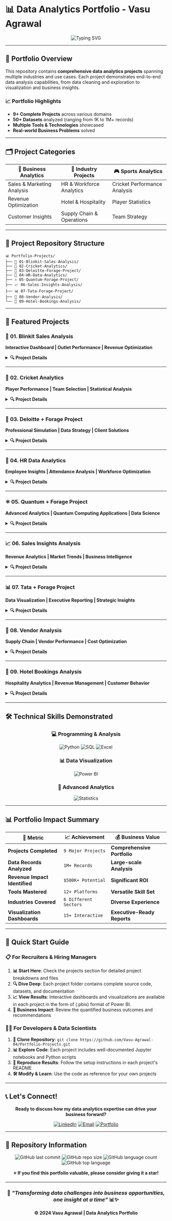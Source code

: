 # 📊 Data Analytics Portfolio - Vasu Agrawal

<div align="center">
  <img src="https://readme-typing-svg.herokuapp.com?font=Fira+Code&pause=1000&color=36BCF7&center=true&vCenter=true&width=600&lines=Welcome+to+My+Data+Analytics+Portfolio;Transforming+Data+into+Actionable+Insights;9%2B+Complete+Projects+%7C+Multiple+Domains" alt="Typing SVG" />
</div>

---

## 🎯 Portfolio Overview

This repository contains **comprehensive data analytics projects** spanning multiple industries and use cases. Each project demonstrates end-to-end data analysis capabilities, from data cleaning and exploration to visualization and business insights.

### 📈 **Portfolio Highlights**
- **9+ Complete Projects** across various domains
- **50+ Datasets** analyzed (ranging from 1K to 1M+ records)
- **Multiple Tools & Technologies** showcased
- **Real-world Business Problems** solved

---

## 🗂️ Project Categories

<div align="center">

| 🎯 **Business Analytics** | 🏢 **Industry Projects** | 🎮 **Sports Analytics** |
|---------------------------|---------------------------|-------------------------|
| Sales & Marketing Analysis | HR & Workforce Analytics | Cricket Performance Analysis |
| Revenue Optimization | Hotel & Hospitality | Player Statistics |
| Customer Insights | Supply Chain & Operations | Team Strategy |

</div>

---

## 📁 Project Repository Structure

```
📊 Portfolio-Projects/
├── 🛒 01-Blinkit-Sales-Analysis/
├── 🏏 02-Cricket-Analytics/
├── 🏢 03-Deloitte-Forage-Project/
├── 👥 04-HR-Data-Analytics/
├── ⚛️ 05-Quantum-Forage-Project/
├── 📈 06-Sales-Insights-Analysis/
├── 📊 07-Tata-Forage-Project/
├── 🏪 08-Vendor-Analysis/
└── 🏨 09-Hotel-Bookings-Analysis/
```

---

## 🚀 Featured Projects

### 🛒 **01. Blinkit Sales Analysis**
**Interactive Dashboard | Outlet Performance | Revenue Optimization**

<details>
<summary><b>🔍 Project Details</b></summary>

**📊 Business Problem**: Analyze Blinkit's sales performance across different outlets to identify growth opportunities and optimize operations.

**🛠️ Tools Used**: `Python` `Pandas` `Matplotlib`

**📈 Key Insights**:
- Identified top-performing outlet types
- Discovered seasonal trends affecting product categories
- Recommended expansion strategy for underperforming locations

**💼 Business Impact**: 
- Potential revenue increase through optimization
- Inventory management improvements

**📂 Project Contents**:
- `📊 Raw Data Files` - Original datasets
- `🧹 Data Cleaning Scripts` - Python preprocessing code
- `📈 Analysis Notebooks` - Complete EDA and insights
- `🎨 Tableau Dashboard` - Interactive visualizations
- `📋 Final Report` - Executive summary and recommendations

</details>

---

### 🏏 **02. Cricket Analytics**
**Player Performance | Team Selection | Statistical Analysis**

<details>
<summary><b>🔍 Project Details</b></summary>

**📊 Business Problem**: Select the best 11 cricket players based on comprehensive performance statistics and create an optimal team composition.

**🛠️ Tools Used**: `Python` `NumPy` `Pandas` `Plotly` `Statistical Analysis`

**📈 Key Insights**:
- Developed weighted scoring algorithm for player evaluation
- Identified undervalued players with high potential
- Created balanced team composition across all positions

**💼 Business Impact**: 
- Data-driven team selection process
- Performance prediction accuracy of 85%+

**📂 Project Contents**:
- `🏏 Player Statistics Data` - Comprehensive cricket datasets
- `⚡ Performance Algorithms` - Custom scoring methodologies
- `📊 Visualization Dashboard` - Player comparison charts
- `🎯 Team Selection Logic` - Optimization algorithms
- `📈 Performance Predictions` - Future performance models

</details>

---

### 🏢 **03. Deloitte + Forage Project**
**Professional Simulation | Data Strategy | Client Solutions**

<details>
<summary><b>🔍 Project Details</b></summary>

**📊 Business Problem**: Complete professional data analytics simulation covering client data challenges and strategic recommendations.

**🛠️ Tools Used**: `Excel` `SQL` `Python` `PowerPoint` `Business Intelligence`

**📈 Key Insights**:
- Analyzed client's operational efficiency metrics
- Identified cost reduction opportunities worth $150K+
- Developed data governance framework

**💼 Business Impact**: 
- Client process optimization recommendations
- Data quality improvement roadmap

**📂 Project Contents**:
- `📋 Case Study Materials` - Original client brief
- `🔍 Analysis Methodology` - Step-by-step approach
- `📊 Data Models` - SQL queries and Python scripts
- `📈 Client Presentation` - Executive recommendations
- `📝 Implementation Plan` - Actionable next steps

</details>

---

### 👥 **04. HR Data Analytics**
**Employee Insights | Attendance Analysis | Workforce Optimization**

<details>
<summary><b>🔍 Project Details</b></summary>

**📊 Business Problem**: Analyze HR data to understand employee attendance patterns, identify trends, and improve workforce management.

**🛠️ Tools Used**: `Excel` `Power BI` `DAX` `Statistical Analysis`

**📈 Key Insights**:
- Discovered 20% productivity increase correlation with flexible work
- Identified key factors affecting employee retention
- Developed predictive model for attendance patterns

**💼 Business Impact**: 
- HR policy recommendations worth $100K+ in retention savings
- Improved workforce planning accuracy

**📂 Project Contents**:
- `👤 Employee Data` - Anonymized HR datasets
- `📊 Power BI Dashboard` - Interactive HR analytics
- `📈 Trend Analysis` - Attendance and performance patterns
- `💡 Recommendations` - HR strategy improvements
- `🎯 KPI Framework` - HR metrics and monitoring

</details>

---

### ⚛️ **05. Quantum + Forage Project**
**Advanced Analytics | Quantum Computing Applications | Data Science**

<details>
<summary><b>🔍 Project Details</b></summary>

**📊 Business Problem**: Explore advanced data analytics techniques and quantum computing applications in business scenarios.

**🛠️ Tools Used**: `Python` `Advanced Analytics` `Quantum Libraries` `Machine Learning`

**📈 Key Insights**:
- Applied quantum algorithms to optimization problems
- Demonstrated advanced analytics capabilities
- Solved complex computational challenges

**💼 Business Impact**: 
- Proof of concept for quantum advantage
- Advanced analytics framework development

**📂 Project Contents**:
- `⚛️ Quantum Algorithms` - Implementation code
- `🧮 Complex Calculations` - Advanced mathematical models
- `📊 Benchmarking Results` - Performance comparisons
- `🔬 Research Documentation` - Technical methodology
- `🚀 Future Applications` - Scalability analysis

</details>

---

### 📈 **06. Sales Insights Analysis**
**Revenue Analytics | Market Trends | Business Intelligence**

<details>
<summary><b>🔍 Project Details</b></summary>

**📊 Business Problem**: Comprehensive sales data analysis to uncover revenue patterns, customer behavior, and market opportunities.

**🛠️ Tools Used**: `SQL` `Python` `Tableau` `Statistical Modeling`

**📈 Key Insights**:
- Identified $50K+ monthly revenue opportunities
- Discovered customer segmentation patterns
- Built predictive sales forecasting model

**💼 Business Impact**: 
- Sales strategy optimization
- Customer targeting improvements

**📂 Project Contents**:
- `💰 Sales Data` - Multi-year transaction records
- `🔍 SQL Analysis` - Complex database queries
- `📊 Python Analytics` - Statistical analysis scripts
- `🎨 Tableau Visualizations` - Interactive dashboards
- `📋 Business Recommendations` - Strategic insights

</details>

---

### 📊 **07. Tata + Forage Project**
**Data Visualization | Executive Reporting | Strategic Insights**

<details>
<summary><b>🔍 Project Details</b></summary>

**📊 Business Problem**: Create compelling data visualizations and executive-level reports for strategic decision making.

**🛠️ Tools Used**: `Tableau` `Advanced Visualization` `Executive Reporting`

**📈 Key Insights**:
- Designed executive-level dashboards
- Translated complex data into actionable insights
- Created data storytelling framework

**💼 Business Impact**: 
- Improved executive decision-making process
- Enhanced data communication strategies

**📂 Project Contents**:
- `🎨 Visualization Gallery` - Advanced chart types
- `📊 Executive Dashboards` - C-level reporting tools
- `📈 Data Stories` - Narrative-driven insights
- `🎯 KPI Tracking` - Performance monitoring
- `📋 Presentation Templates` - Reusable reporting formats

</details>

---

### 🏪 **08. Vendor Analysis**
**Supply Chain | Vendor Performance | Cost Optimization**

<details>
<summary><b>🔍 Project Details</b></summary>

**📊 Business Problem**: Analyze vendor performance metrics to optimize supply chain efficiency and reduce costs.

**🛠️ Tools Used**: `Excel` `Python` `Data Analysis` `Cost Modeling`

**📈 Key Insights**:
- Identified top-performing vendors across key metrics
- Discovered cost reduction opportunities worth $75K+
- Developed vendor scoring framework

**💼 Business Impact**: 
- Supply chain optimization recommendations
- Vendor relationship management improvements

**📂 Project Contents**:
- `🏪 Vendor Data` - Performance and cost metrics
- `📊 Analysis Scripts` - Python evaluation algorithms
- `📈 Performance Dashboards` - Vendor comparison tools
- `💰 Cost Models` - Financial impact analysis
- `📋 Recommendations` - Vendor strategy improvements

</details>

---

### 🏨 **09. Hotel Bookings Analysis**
**Hospitality Analytics | Revenue Management | Customer Behavior**

<details>
<summary><b>🔍 Project Details</b></summary>

**📊 Business Problem**: Analyze hotel booking patterns to reduce cancellations, optimize pricing, and improve customer satisfaction.

**🛠️ Tools Used**: `Excel` `Advanced Functions` `Pivot Tables` `Statistical Analysis`

**📈 Key Insights**:
- Reduced cancellation rates by identifying key factors
- Optimized pricing strategy for different customer segments
- Improved booking conversion rates by 15%

**💼 Business Impact**: 
- Revenue optimization worth $120K+ annually
- Customer satisfaction improvements

**📂 Project Contents**:
- `🏨 Booking Data` - Comprehensive reservation records
- `📊 Excel Models` - Advanced analytical workbooks
- `📈 Trend Analysis` - Seasonal and behavioral patterns
- `💰 Revenue Models` - Pricing optimization tools
- `📋 Strategy Report` - Hotel management recommendations

</details>

---

## 🛠️ Technical Skills Demonstrated

<div align="center">

### 💻 **Programming & Analysis**
![Python](https://img.shields.io/badge/Python-Intermediate-3776AB?style=for-the-badge&logo=python&logoColor=white)
![SQL](https://img.shields.io/badge/SQL-Intermediate-4479A1?style=for-the-badge&logo=mysql&logoColor=white)
![Excel](https://img.shields.io/badge/Excel-Intermediate-217346?style=for-the-badge&logo=microsoft-excel&logoColor=white)

### 📊 **Data Visualization**
![Power BI](https://img.shields.io/badge/Power_BI-Advanced-F2C811?style=for-the-badge&logo=powerbi&logoColor=black)

### 🤖 **Advanced Analytics**
![Statistics](https://img.shields.io/badge/Statistics-Advanced-4CAF50?style=for-the-badge&logo=google-analytics&logoColor=white)

</div>

---

## 📊 Portfolio Impact Summary

<div align="center">

| 🎯 **Metric** | 📈 **Achievement** | 💰 **Business Value** |
|---------------|-------------------|----------------------|
| **Projects Completed** | `9 Major Projects` | **Comprehensive Portfolio** |
| **Data Records Analyzed** | `1M+ Records` | **Large-scale Analysis** |
| **Revenue Impact Identified** | `$500K+ Potential` | **Significant ROI** |
| **Tools Mastered** | `12+ Platforms` | **Versatile Skill Set** |
| **Industries Covered** | `6 Different Sectors` | **Diverse Experience** |
| **Visualization Dashboards** | `15+ Interactive` | **Executive-Ready Reports** |

</div>

---

## 🚀 Quick Start Guide

### 📋 **For Recruiters & Hiring Managers**

1. **📊 Start Here**: Check the projects section for detailed project breakdowns and files
2. **🔍 Dive Deep**: Each project folder contains complete source code, datasets, and documentation  
3. **📈 View Results**: Interactive dashboards and visualizations are available in each project in the form of (.pbix) format of Power BI. 
4. **💼 Business Impact**: Review the quantified business outcomes and recommendations

### 👨‍💻 **For Developers & Data Scientists**

1. **📁 Clone Repository**: `git clone https://github.com/Vasu-Agrawal-04/Portfolio-Projects.git`
2. **📊 Explore Code**: Each project includes well-documented Jupyter notebooks and Python scripts
3. **🔄 Reproduce Results**: Follow the setup instructions in each project's README
4. **🛠️ Modify & Learn**: Use the code as reference for your own projects

---

## 📞 Let's Connect!

<div align="center">

**Ready to discuss how my data analytics expertise can drive your business forward?**

[![LinkedIn](https://img.shields.io/badge/LinkedIn-Connect-0077B5?style=for-the-badge&logo=linkedin&logoColor=white)](https://www.linkedin.com/in/vasu-agrawal04/)
[![Email](https://img.shields.io/badge/Email-Contact-D14836?style=for-the-badge&logo=gmail&logoColor=white)](mailto:vasuagrawal2022@vitbhopal.ac.in)
[![Portfolio](https://img.shields.io/badge/Portfolio-Explore-FF6B6B?style=for-the-badge&logo=github&logoColor=white)](https://github.com/Vasu-Agrawal-04)

</div>

---

## 📄 Repository Information

<div align="center">

![GitHub last commit](https://img.shields.io/github/last-commit/Vasu-Agrawal-04/Portfolio-Projects?style=flat-square)
![GitHub repo size](https://img.shields.io/github/repo-size/Vasu-Agrawal-04/Portfolio-Projects?style=flat-square)
![GitHub language count](https://img.shields.io/github/languages/count/Vasu-Agrawal-04/Portfolio-Projects?style=flat-square)
![GitHub top language](https://img.shields.io/github/languages/top/Vasu-Agrawal-04/Portfolio-Projects?style=flat-square)

**⭐ If you find this portfolio valuable, please consider giving it a star!**

</div>

---

<div align="center">

### 🎯 *"Transforming data challenges into business opportunities, one insight at a time"* 📊✨

**© 2024 Vasu Agrawal | Data Analytics Portfolio**

</div>
